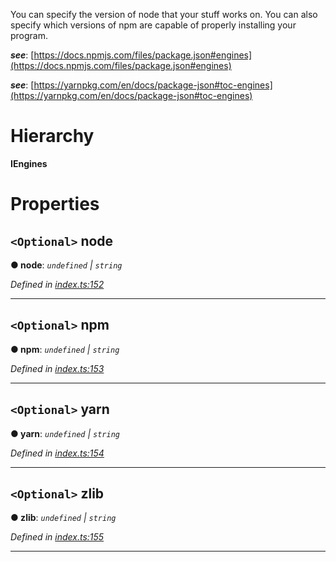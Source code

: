 

You can specify the version of node that your stuff works on. You can also specify which versions of npm are capable of properly installing your program.

*__see__*: [https://docs.npmjs.com/files/package.json#engines](https://docs.npmjs.com/files/package.json#engines)

*__see__*: [https://yarnpkg.com/en/docs/package-json#toc-engines](https://yarnpkg.com/en/docs/package-json#toc-engines)

# Hierarchy

**IEngines**

# Properties

<a id="node"></a>

## `<Optional>` node

**● node**: *`undefined` \| `string`*

*Defined in [index.ts:152](https://github.com/ajaxlab/package-json-type/blob/a3cfb07/src/index.ts#L152)*

___
<a id="npm"></a>

## `<Optional>` npm

**● npm**: *`undefined` \| `string`*

*Defined in [index.ts:153](https://github.com/ajaxlab/package-json-type/blob/a3cfb07/src/index.ts#L153)*

___
<a id="yarn"></a>

## `<Optional>` yarn

**● yarn**: *`undefined` \| `string`*

*Defined in [index.ts:154](https://github.com/ajaxlab/package-json-type/blob/a3cfb07/src/index.ts#L154)*

___
<a id="zlib"></a>

## `<Optional>` zlib

**● zlib**: *`undefined` \| `string`*

*Defined in [index.ts:155](https://github.com/ajaxlab/package-json-type/blob/a3cfb07/src/index.ts#L155)*

___

